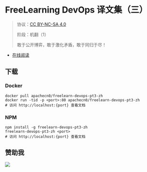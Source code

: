 <!--
    需要填充的占位符：
    
    README.md
    
        FreeLearning DevOps 译文集（三）：文档中文名
        {nameEn}：文档英文名
        {urlEn}：文档原始链接
        fldop3：域名前缀
        飞龙：负责人名称
        wizardforcel：负责人 Github 用户名
        562826179：负责人 QQ
        freelearn-devops-pt3-zh：ApacheCN 的 Github 仓库名称
        freelearn-devops-pt3-zh：DockerHub 仓库名称
        freelearn-devops-pt3-zh：PYPI 包名称
        freelearn-devops-pt3-zh：NPM 包名称
    
    CNAME
    
        fldop3：域名前缀

    index.html
    
        FreeLearning DevOps 译文集（三）：文档中文名
        #2496ed：显示颜色
        freelearn-devops-pt3-zh：ApacheCN 的 Github 仓库名称

    asset/docsify-flygon-footer.js
    
        freelearn-devops-pt3-zh：ApacheCN 的 Github 仓库名称
-->

# FreeLearning DevOps 译文集（三）

> 协议：[CC BY-NC-SA 4.0](http://creativecommons.org/licenses/by-nc-sa/4.0/)
> 
> 阶段：机翻（1）
> 
> 敢于公开博弈，敢于激化矛盾，敢于同归于尽！

* [在线阅读](https://fldop3.flygon.net)

## 下载

### Docker

```
docker pull apachecn0/freelearn-devops-pt3-zh
docker run -tid -p <port>:80 apachecn0/freelearn-devops-pt3-zh
# 访问 http://localhost:{port} 查看文档
```

### NPM

```
npm install -g freelearn-devops-pt3-zh
freelearn-devops-pt3-zh <port>
# 访问 http://localhost:{port} 查看文档
```

## 赞助我

![](https://img-blog.csdnimg.cn/20200112005920729.png)
